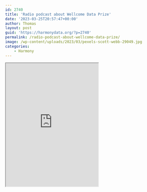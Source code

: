 ```yaml
---
id: 2740
title: 'Radio podcast about Wellcome Data Prize'
date: '2023-03-25T20:57:47+00:00'
author: Thomas
layout: post
guid: 'https://harmonydata.org/?p=2740'
permalink: /radio-podcast-about-wellcome-data-prize/
image: /wp-content/uploads/2023/03/pexels-scott-webb-29049.jpg
categories:
    - Harmony
---
```


<iframe height="400" id="inlineFrameExample" loading="lazy" src="https://echocast.fabrik.fm/9qY6RR97RmW37q" title="Inline Frame Example" width="300"></iframe>